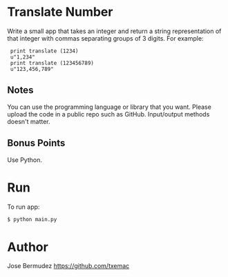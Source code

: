 # Translate Number

Write a small app that takes an integer and return a string representation of that integer with commas separating groups of 3 digits. For example:
```
 print translate (1234)
 u"1,234"
 print translate (123456789)
 u"123,456,789"
```

## Notes
You can use the programming language or library that you want. Please upload the code in a public repo such as GitHub. Input/output methods doesn't matter.

## Bonus Points
Use Python.

# Run
To run app:
```sh
$ python main.py
```

# Author
Jose Bermudez
https://github.com/txemac
